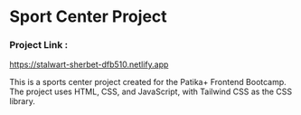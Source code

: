 # Sport Center Project

### Project Link :

https://stalwart-sherbet-dfb510.netlify.app

This is a sports center project created for the Patika+ Frontend Bootcamp. The project uses HTML, CSS, and JavaScript, with Tailwind CSS as the CSS library.
